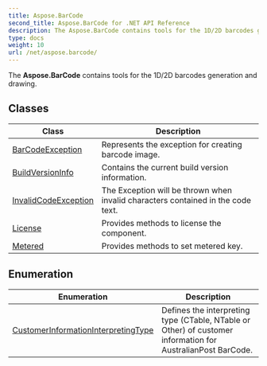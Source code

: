 ```yaml
---
title: Aspose.BarCode
second_title: Aspose.BarCode for .NET API Reference
description: The Aspose.BarCode contains tools for the 1D/2D barcodes generation and drawing
type: docs
weight: 10
url: /net/aspose.barcode/
---
```

The **Aspose.BarCode** contains tools for the 1D/2D barcodes generation and drawing.

## Classes

| Class | Description |
| --- | --- |
| [BarCodeException](./barcodeexception/) | Represents the exception for creating barcode image. |
| [BuildVersionInfo](./buildversioninfo/) | Contains the current build version information. |
| [InvalidCodeException](./invalidcodeexception/) | The Exception will be thrown when invalid characters contained in the code text. |
| [License](./license/) | Provides methods to license the component. |
| [Metered](./metered/) | Provides methods to set metered key. |
## Enumeration

| Enumeration | Description |
| --- | --- |
| [CustomerInformationInterpretingType](./customerinformationinterpretingtype/) | Defines the interpreting type (CTable, NTable or Other) of customer information for AustralianPost BarCode. |


